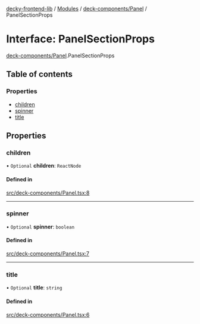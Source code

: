 [decky-frontend-lib](../README.md) / [Modules](../modules.md) / [deck-components/Panel](../modules/deck_components_Panel.md) / PanelSectionProps

# Interface: PanelSectionProps

[deck-components/Panel](../modules/deck_components_Panel.md).PanelSectionProps

## Table of contents

### Properties

- [children](deck_components_Panel.PanelSectionProps.md#children)
- [spinner](deck_components_Panel.PanelSectionProps.md#spinner)
- [title](deck_components_Panel.PanelSectionProps.md#title)

## Properties

### children

• `Optional` **children**: `ReactNode`

#### Defined in

[src/deck-components/Panel.tsx:8](https://github.com/SteamDeckHomebrew/decky-frontend-lib/blob/2e66e5a/src/deck-components/Panel.tsx#L8)

___

### spinner

• `Optional` **spinner**: `boolean`

#### Defined in

[src/deck-components/Panel.tsx:7](https://github.com/SteamDeckHomebrew/decky-frontend-lib/blob/2e66e5a/src/deck-components/Panel.tsx#L7)

___

### title

• `Optional` **title**: `string`

#### Defined in

[src/deck-components/Panel.tsx:6](https://github.com/SteamDeckHomebrew/decky-frontend-lib/blob/2e66e5a/src/deck-components/Panel.tsx#L6)
